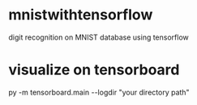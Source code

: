 # mnistwithtensorflow
digit recognition on MNIST database using tensorflow

# visualize on tensorboard
py -m tensorboard.main --logdir "your directory path"
